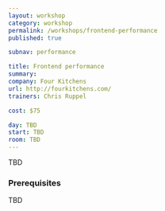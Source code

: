 ```yaml
---
layout: workshop
category: workshop
permalink: /workshops/frontend-performance
published: true

subnav: performance

title: Frontend performance
summary: 
company: Four Kitchens
url: http://fourkitchens.com/
trainers: Chris Ruppel

cost: $75

day: TBD
start: TBD
room: TBD
---
```


TBD

### Prerequisites

TBD
